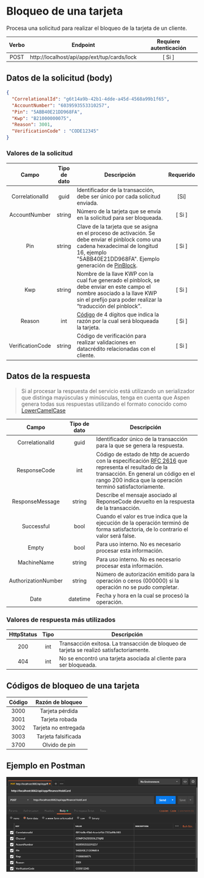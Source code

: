 # Bloqueo de una tarjeta

Procesa una solicitud para realizar el bloqueo de la tarjeta de un cliente.

| Verbo | Endpoint                                      | Requiere autenticación |
| :---: | --------------------------------------------- | :--------------------: |
| POST  | http://localhost/api/app/ext/tup/cards/lock   |          [ Si ]        |

[^Segmentos de URL]: La información entre corchetes en la URL se denomina segmentos de URL y aplican solo para algunas operaciones. Cuando aparezcan en un ejemplo, deben ser reemplazados por sus valores correspondientes omitiendo los corchetes. Por ejemplo, sin en la URL de ejemplo apareciera http://localhost/api/operation/value/{value}, para establecer el valor de  `value` en la solicitud a la cadena `abc`, la URL final se vería de la siguiente forma: http://localhost/api/operation/value/abc 

## Datos de la solicitud (body)

```json
{
  "CorrelationalId": "g6t14a9b-42b1-4dde-a45d-4568a99b1f65",
  "AccountNumber": "6039593553310257",
  "Pin": "5ABB40E21DD968FA",
  "Kwp": "B21000000075",
  "Reason": 3001,
  "VerificationCode" : "CODE12345"
}
```

### Valores de la solicitud

Campo | Tipo de dato| Descripción | Requerido
:---: | :--------:| ------------ | :-----:
CorrelationalId | guid |Identificador de la transacción, debe ser único por cada solicitud enviada.| [Si]
AccountNumber | string | Número de la tarjeta que se envía en la solicitud para ser bloqueada. | [ Si ]
Pin | string | Clave de la tarjeta que se asigna en el proceso de activación. Se debe enviar el pinblock como una cadena hexadecimal de longitud 16, ejemplo "5ABB40E21DD968FA". Ejemplo generación de [PinBlock](https://github.com/RD-Processa/Pinblock-Helper).| [ Si ]
Kwp | string | Nombre de la llave KWP con la cual fue generado el pinblock, se debe enviar en este campo el nombre asociado a la llave KWP sin el prefijo para poder realizar la “traducción del pinblock”. | [ Si ]
Reason | int | [Código](#Códigos-de-bloqueo-de-una-tarjeta) de 4 dígitos que indica la razón por la cual será bloqueada la tarjeta. | [ Si ]
VerificationCode | string | Código de verificación para realizar validaciones en datacrédito relacionadas con el cliente. | [ Si ] 

## Datos de la respuesta

> Si al procesar la respuesta del servicio está utilizando un serializador que distinga mayúsculas y minúsculas, tenga en cuenta que Aspen genera todas sus respuestas utilizando el formato conocido como [LowerCamelCase](https://en.wikipedia.org/wiki/Camel_case)


Campo | Tipo de dato | Descripción | 
:---: | :--------: | ------------ |
CorrelationalId | guid |Identificador único de la transacción para la que se genera la respuesta.| 
ResponseCode | int| Código de estado de http de acuerdo con la especificación [RFC 2616](https://www.w3.org/Protocols/rfc2616/rfc2616-sec10.html) que representa el resultado de la transacción. En general un código en el rango 200 indica que la operación terminó satisfactoriamente.
ResponseMessage | string | Describe el mensaje asociado al ReponseCode devuelto en la respuesta de la transacción.
Successful | bool | Cuando el valor es true indica que la ejecución de la operación terminó de forma satisfactoria, de lo contrario el valor será false.
Empty | bool | Para uso interno. No es necesario procesar esta información.
MachineName | string | Para uso interno. No es necesario procesar esta información.
AuthorizationNumber | string | Número de autorización emitido para la operación o ceros (000000) si la operación no se pudo completar.
Date | datetime | Fecha y hora en la cual se procesó la operación.

### Valores de respuesta más utilizados

HttpStatus | Tipo | Descripción
:---: | :--------: | ------------
200 | int | Transacción exitosa. La transacción de bloqueo de tarjeta se realizó satisfactoriamente. 
404 | int | No se encontró una tarjeta asociada al cliente para ser bloqueada.

## Códigos de bloqueo de una tarjeta
Código | Razón de bloqueo
:----: | :---------------: |
3000 | Tarjeta pérdida |
3001 | Tarjeta robada |
3002 | Tarjeta no entregada |
3003 | Tarjeta falsificada |
3700 | Olvido de pin |

## Ejemplo en Postman

![POSTMAN](Perform-HoldCard.png)
